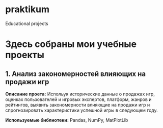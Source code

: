 # praktikum
Educational projects
# Здесь собраны мои учебные проекты
## 1. Анализ закономерностей влияющих на продажи игр
 **Описание проета:** Испольуя исторические данные о продажах игр, оценках пользователей и игровых экспертов, платформ, жанров и рейтингов, выявить закономерности влияющие на продажи игр и спрогнозировать характеристики успешной игры в следующем году.
 
 **Используемые библиотеки:** Pandas, NumPy, MatPlotLib
